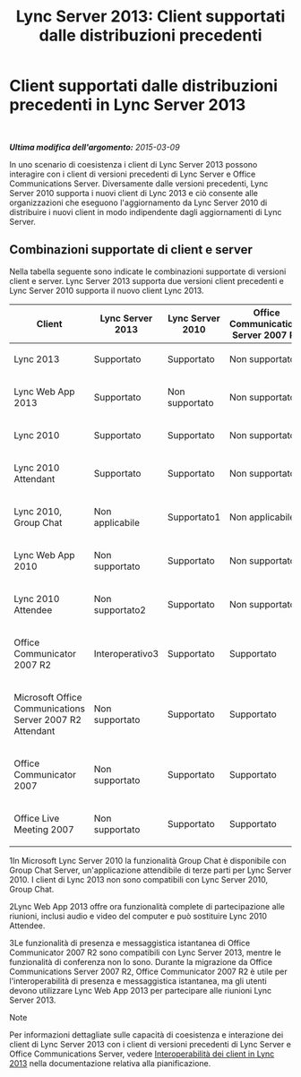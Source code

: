 ﻿---
title: 'Lync Server 2013: Client supportati dalle distribuzioni precedenti'
TOCTitle: Client supportati dalle distribuzioni precedenti
ms:assetid: 69d427f8-57a5-4244-b2ed-f2eb7600285e
ms:mtpsurl: https://technet.microsoft.com/it-it/library/Gg398499(v=OCS.15)
ms:contentKeyID: 49300866
ms.date: 08/24/2015
mtps_version: v=OCS.15
ms.translationtype: HT
---

# Client supportati dalle distribuzioni precedenti in Lync Server 2013

 

_**Ultima modifica dell'argomento:** 2015-03-09_

In uno scenario di coesistenza i client di Lync Server 2013 possono interagire con i client di versioni precedenti di Lync Server e Office Communications Server. Diversamente dalle versioni precedenti, Lync Server 2010 supporta i nuovi client di Lync 2013 e ciò consente alle organizzazioni che eseguono l'aggiornamento da Lync Server 2010 di distribuire i nuovi client in modo indipendente dagli aggiornamenti di Lync Server.

## Combinazioni supportate di client e server

Nella tabella seguente sono indicate le combinazioni supportate di versioni client e server. Lync Server 2013 supporta due versioni client precedenti e Lync Server 2010 supporta il nuovo client Lync 2013.


<table>
<colgroup>
<col style="width: 25%" />
<col style="width: 25%" />
<col style="width: 25%" />
<col style="width: 25%" />
</colgroup>
<thead>
<tr class="header">
<th>Client</th>
<th>Lync Server 2013</th>
<th>Lync Server 2010</th>
<th>Office Communications Server 2007 R2</th>
</tr>
</thead>
<tbody>
<tr class="odd">
<td><p>Lync 2013</p></td>
<td><p>Supportato</p></td>
<td><p>Supportato</p></td>
<td><p>Non supportato</p></td>
</tr>
<tr class="even">
<td><p>Lync Web App 2013</p></td>
<td><p>Supportato</p></td>
<td><p>Non supportato</p></td>
<td><p>Non supportato</p></td>
</tr>
<tr class="odd">
<td><p>Lync 2010</p></td>
<td><p>Supportato</p></td>
<td><p>Supportato</p></td>
<td><p>Non supportato</p></td>
</tr>
<tr class="even">
<td><p>Lync 2010 Attendant</p></td>
<td><p>Supportato</p></td>
<td><p>Supportato</p></td>
<td><p>Non supportato</p></td>
</tr>
<tr class="odd">
<td><p>Lync 2010, Group Chat</p></td>
<td><p>Non applicabile</p></td>
<td><p>Supportato1</p></td>
<td><p>Non applicabile</p></td>
</tr>
<tr class="even">
<td><p>Lync Web App 2010</p></td>
<td><p>Non supportato</p></td>
<td><p>Supportato</p></td>
<td><p>Non supportato</p></td>
</tr>
<tr class="odd">
<td><p>Lync 2010 Attendee</p></td>
<td><p>Non supportato2</p></td>
<td><p>Supportato</p></td>
<td><p>Non supportato</p></td>
</tr>
<tr class="even">
<td><p>Office Communicator 2007 R2</p></td>
<td><p>Interoperativo3</p></td>
<td><p>Supportato</p></td>
<td><p>Supportato</p></td>
</tr>
<tr class="odd">
<td><p>Microsoft Office Communications Server 2007 R2 Attendant</p></td>
<td><p>Non supportato</p></td>
<td><p>Supportato</p></td>
<td><p>Supportato</p></td>
</tr>
<tr class="even">
<td><p>Office Communicator 2007</p></td>
<td><p>Non supportato</p></td>
<td><p>Supportato</p></td>
<td><p>Supportato</p></td>
</tr>
<tr class="odd">
<td><p>Office Live Meeting 2007</p></td>
<td><p>Non supportato</p></td>
<td><p>Supportato</p></td>
<td><p>Supportato</p></td>
</tr>
</tbody>
</table>


1In Microsoft Lync Server 2010 la funzionalità Group Chat è disponibile con Group Chat Server, un'applicazione attendibile di terze parti per Lync Server 2010. I client di Lync 2013 non sono compatibili con Lync Server 2010, Group Chat.

2Lync Web App 2013 offre ora funzionalità complete di partecipazione alle riunioni, inclusi audio e video del computer e può sostituire Lync 2010 Attendee.

3Le funzionalità di presenza e messaggistica istantanea di Office Communicator 2007 R2 sono compatibili con Lync Server 2013, mentre le funzionalità di conferenza non lo sono. Durante la migrazione da Office Communications Server 2007 R2, Office Communicator 2007 R2 è utile per l'interoperabilità di presenza e messaggistica istantanea, ma gli utenti devono utilizzare Lync Web App 2013 per partecipare alle riunioni Lync Server 2013.


> [!NOTE]
> Per informazioni dettagliate sulle capacità di coesistenza e interazione dei client di Lync Server 2013 con i client di versioni precedenti di Lync Server e Office Communications Server, vedere <A href="lync-server-2013-client-interoperability-in-lync-2013.md">Interoperabilità dei client in Lync 2013</A> nella documentazione relativa alla pianificazione.


